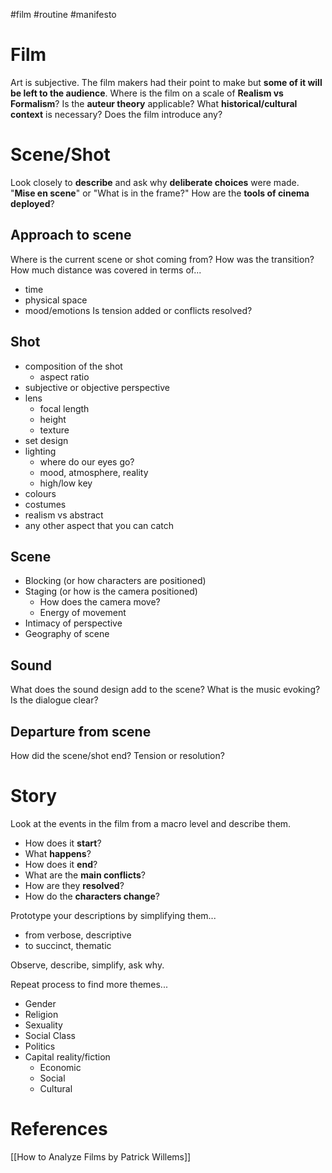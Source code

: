 #film #routine #manifesto 
# Film
Art is subjective. The film makers had their point to make but **some of it will be left to the audience**.
Where is the film on a scale of **Realism vs Formalism**?
Is the **auteur theory** applicable?
What **historical/cultural context** is necessary? Does the film introduce any?
# Scene/Shot
Look closely to **describe** and ask why **deliberate choices** were made.
"**Mise en scene**" or "What is in the frame?"
How are the **tools of cinema deployed**?
## Approach to scene
Where is the current scene or shot coming from?
How was the transition?
How much distance was covered in terms of...
- time
- physical space
- mood/emotions
Is tension added or conflicts resolved?
## Shot
- composition of the shot
	- aspect ratio
- subjective or objective perspective
- lens
	- focal length
	- height
	- texture
- set design
- lighting
	- where do our eyes go?
	- mood, atmosphere, reality
	- high/low key
- colours
- costumes
- realism vs abstract
- any other aspect that you can catch

## Scene
- Blocking (or how characters are positioned)
- Staging (or how is the camera positioned)
	- How does the camera move?
	- Energy of movement
- Intimacy of perspective
- Geography of scene

## Sound
What does the sound design add to the scene?
What is the music evoking?
Is the dialogue clear?

## Departure from scene
How did the scene/shot end?
Tension or resolution?

# Story
Look at the events in the film from a macro level and describe them.
- How does it **start**?
- What **happens**?
- How does it **end**?
- What are the **main conflicts**?
- How are they **resolved**?
- How do the **characters change**?

Prototype your descriptions by simplifying them...
- from verbose, descriptive
- to succinct, thematic

Observe, describe, simplify, ask why.

Repeat process to find more themes...
- Gender
- Religion
- Sexuality
- Social Class
- Politics
- Capital reality/fiction
	- Economic
	- Social
	- Cultural

# References
[[How to Analyze Films by Patrick Willems]]